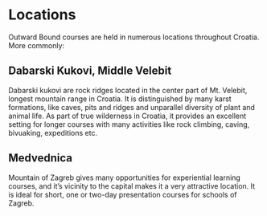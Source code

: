 # Locations

Outward Bound courses are held in numerous locations throughout Croatia. More commonly:

## Dabarski Kukovi, Middle Velebit

Dabarski kukovi are rock ridges located in the center part of Mt. Velebit, longest mountain range in Croatia. It is distinguished by many karst formations, like caves, pits and ridges and unparallel diversity of plant and animal life. As part of true wilderness in Croatia, it provides an excellent setting for longer courses with many activities like rock climbing, caving, bivuaking, expeditions etc.

## Medvednica

Mountain of Zagreb gives many opportunities for experiential learning courses, and it’s vicinity to the capital makes it a very attractive location. It is ideal for short, one or two-day presentation courses for schools of Zagreb.
